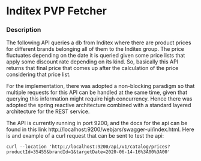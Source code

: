# Inditex PVP Fetcher

### Description

The following API queries a db from Inditex where there are product prices for different brands belonging all of them to the Inditex group. The price fluctuates depending on the date it is queried given some price lists that apply some discount rate depending on its kind. So, basically this API returns that final price that comes up after the calculation of the price considering that price list.

For the implementation, there was adopted a non-blocking paradigm so that multiple requests for this API can be handled at the same time, given that querying this information might require high concurrency. Hence there was adopted the spring reactive architecture combined with a standard layered architecture for the REST service.

The API is currently running in port 9200, and the docs for the api can be found in this link http://localhost:9200/webjars/swagger-ui/index.html.
Here is and example of a curl request that can be sent to test the api:

`curl --location 'http://localhost:9200/api/v1/catalog/prices?productId=35455&brandId=1&targetDate=2020-06-14-16%3A00%3A00'`